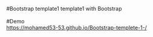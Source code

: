 #Bootstrap template1
template1 with Bootstrap <br />
<br />
#Demo <br />
https://mohamed53-53.github.io/Bootstrap-templete-1-/
